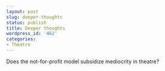 ```yaml
---
layout: post
slug: deeper-thoughts
status: publish
title: Deeper thoughts
wordpress_id: '462'
categories:
- Theatre
---
```


Does the not-for-profit model subsidize mediocrity in theatre?
